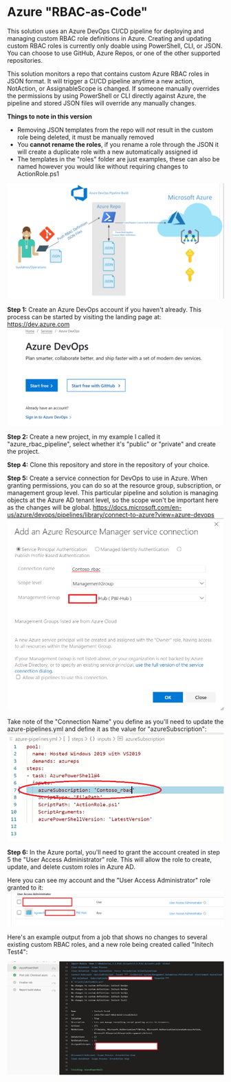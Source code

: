 # Azure "RBAC-as-Code" 
This solution uses an Azure DevOps CI/CD pipeline for deploying and managing custom RBAC role definitions in Azure. Creating and updating custom RBAC roles is currently only doable using PowerShell, CLI, or JSON. You can choose to use GitHub, Azure Repos, or one of the other supported repositories. 

This solution monitors a repo that contains custom Azure RBAC roles in JSON format. It will trigger a CI/CD pipeline anytime a new action, NotAction, or AssignableScope is changed.  If someone manually overrides the permissions by using PowerShell or CLI directly against Azure, the pipeline and stored JSON files will override any manually changes. 

**Things to note in this version**

- Removing JSON templates from the repo will *not* result in the custom role being deleted, it must be manually removed
- You **cannot rename the roles**, if you rename a role through the JSON it will create a duplicate role with a new automatically assigned id
- The templates in the "roles" folder are just examples, these can also be named however you would like without requiring changes to ActionRole.ps1

![alt text](https://github.com/kylgrn/azure_rbac_pipeline/blob/master/images/AzureRBACDevOps.png)

**Step 1:** Create an Azure DevOps account if you haven't already. This process can be started by visiting the landing page at: https://dev.azure.com
![alt text](https://github.com/kylgrn/azure_rbac_pipeline/blob/master/images/1-SignUp.png)

**Step 2:** Create a new project, in my example I called it "azure_rbac_pipeline", select whether it's "public" or "private" and create the project.

**Step 4:** Clone this repository and store in the repository of your choice. 

**Step 5:** Create a service connection for DevOps to use in Azure. When granting permissions, you can do so at the resource group, subscription, or management group level. This particular pipeline and solution is managing objects at the Azure AD tenant level, so the scope won't be important here as the changes will be global. https://docs.microsoft.com/en-us/azure/devops/pipelines/library/connect-to-azure?view=azure-devops 
![alt text](https://github.com/kylgrn/azure_rbac_pipeline/blob/master/images/2-Account.png)

Take note of the "Connection Name" you define as you'll need to update the azure-pipelines.yml and define it as the value for "azureSubscription":
![alt text](https://github.com/kylgrn/azure_rbac_pipeline/blob/master/images/3-AccountInfo.png)

**Step 6:** In the Azure portal, you'll need to grant the account created in step 5 the "User Access Administrator" role. This will allow the role to create, update, and delete custom roles in Azure AD. 

Here you can see my account and the "User Access Administrator" role granted to it:
![alt text](https://github.com/kylgrn/azure_rbac_pipeline/blob/master/images/4-Permissions.png)


Here's an example output from a job that shows no changes to several existing custom RBAC roles, and a new role being created called "Initech Test4":

![alt text](https://github.com/kylgrn/azure_rbac_pipeline/blob/master/images/5-Example.png)
